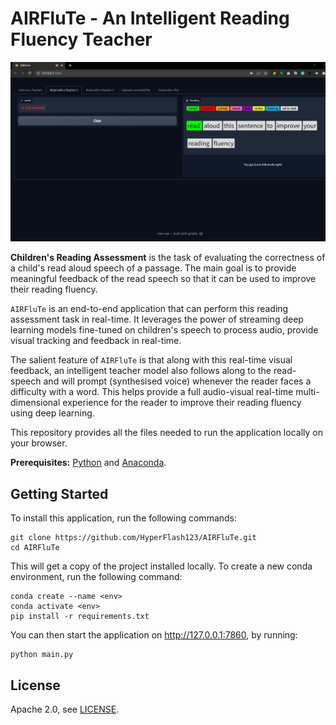 # AIRFluTe - An Intelligent Reading Fluency Teacher

![Alt text](https://github.com/HyperFlash123/AIRFluTe/blob/main/image.jpg)

**Children's Reading Assessment** is the task of evaluating the correctness of a child's read aloud speech of a passage. The main goal is to provide meaningful feedback of the read speech so that it can be used to improve their reading fluency. 

`AIRFluTe` is an end-to-end application that can perform this reading assessment task in real-time. It leverages the power of streaming deep learning models fine-tuned on children's speech to process audio, provide visual tracking and feedback in real-time. 

The salient feature of `AIRFluTe` is that along with this real-time visual feedback, an intelligent teacher model also follows along to the read-speech and will prompt (synthesised voice) whenever the reader faces a difficulty with a word. This helps provide a full audio-visual real-time multi-dimensional experience for the reader to improve their reading fluency using deep learning.

This repository provides all the files needed to run the application locally on your browser.

**Prerequisites:** [Python](https://www.python.org/downloads/) and [Anaconda](https://docs.anaconda.com/anaconda/install/index.html).
## Getting Started

To install this application, run the following commands:
```
git clone https://github.com/HyperFlash123/AIRFluTe.git
cd AIRFluTe
```
This will get a copy of the project installed locally.
To create a new conda environment, run the following command:
```
conda create --name <env>
conda activate <env>
pip install -r requirements.txt
```
You can then start the application on http://127.0.0.1:7860, by running:
```
python main.py
```

## License

Apache 2.0, see [LICENSE](LICENSE).
